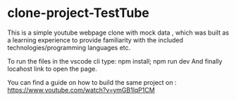 # clone-project-TestTube
This is a simple youtube webpage clone with mock data , which was built as a learning experience to provide familiarity with the included technologies/programming languages etc. 


To run the files in the vscode cli type: 
npm install;
npm run dev
And finally locahost link to open the page.


You can find a guide on how to build the same project on : https://www.youtube.com/watch?v=ymGB1lqP1CM
